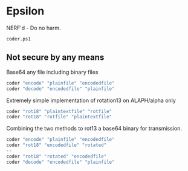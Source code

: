 # Epsilon
NERF'd - Do no harm.

`coder.ps1`

## Not secure by any means

Base64 any file including binary files

```ps1
coder "encode" "plainfile" "encodedfile"
coder "decode" "encodedfile" "plainfile"
```

Extremely simple implementation of rotation13 on ALAPH/alpha only

```ps1
coder "rot18" "plaintextfile" "rotfile"
coder "rot18" "rotfile" "plaintextfile"
```


Combining the two methods to rot13 a base64 binary for transmission.

```ps1
coder "encode" "plainfile" "encodedfile"
coder "rot18" "encodedfile" "rotated"
-- 
coder "rot18" "rotated" "encodedfile"
coder "decode" "encodedfile" "plainfile"
```
